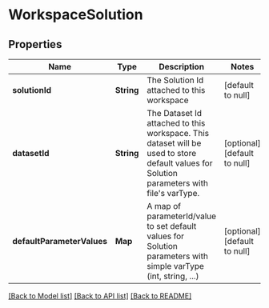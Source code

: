 # WorkspaceSolution
## Properties

| Name | Type | Description | Notes |
|------------ | ------------- | ------------- | -------------|
| **solutionId** | **String** | The Solution Id attached to this workspace | [default to null] |
| **datasetId** | **String** | The Dataset Id attached to this workspace. This dataset will be used to store default values for Solution parameters with file&#39;s varType.  | [optional] [default to null] |
| **defaultParameterValues** | **Map** | A map of parameterId/value to set default values for Solution parameters with simple varType (int, string, ...) | [optional] [default to null] |

[[Back to Model list]](../README.md#documentation-for-models) [[Back to API list]](../README.md#documentation-for-api-endpoints) [[Back to README]](../README.md)

